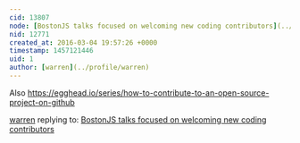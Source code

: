 ```yaml
---
cid: 13807
node: [BostonJS talks focused on welcoming new coding contributors](../notes/warren/03-04-2016/bostonjs-talks-focused-on-welcoming-new-coding-contributors)
nid: 12771
created_at: 2016-03-04 19:57:26 +0000
timestamp: 1457121446
uid: 1
author: [warren](../profile/warren)
---
```


Also https://egghead.io/series/how-to-contribute-to-an-open-source-project-on-github

[warren](../profile/warren) replying to: [BostonJS talks focused on welcoming new coding contributors](../notes/warren/03-04-2016/bostonjs-talks-focused-on-welcoming-new-coding-contributors)

